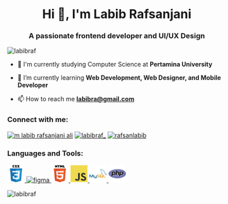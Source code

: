 <h1 align="center">Hi 👋, I'm Labib Rafsanjani</h1>
<h3 align="center">A passionate frontend developer and UI/UX Design</h3>

<p align="left"> <img src="https://komarev.com/ghpvc/?username=labibraf&label=Profile%20views&color=0e75b6&style=flat" alt="labibraf" /> </p>

- 🔭 I'm currently studying Computer Science at **Pertamina University**

- 🌱 I’m currently learning **Web Development, Web Designer, and Mobile Developer**

- 📫 How to reach me **labibra@gmail.com**

<h3 align="left">Connect with me:</h3>
<p align="left">
<a href="https://linkedin.com/in/m labib rafsanjani ali" target="blank"><img align="center" src="https://raw.githubusercontent.com/rahuldkjain/github-profile-readme-generator/master/src/images/icons/Social/linked-in-alt.svg" alt="m labib rafsanjani ali" height="30" width="40" /></a>
<a href="https://instagram.com/labibraf_" target="blank"><img align="center" src="https://raw.githubusercontent.com/rahuldkjain/github-profile-readme-generator/master/src/images/icons/Social/instagram.svg" alt="labibraf_" height="30" width="40" /></a>
<a href="https://dribbble.com/rafsanlabib" target="blank"><img align="center" src="https://raw.githubusercontent.com/rahuldkjain/github-profile-readme-generator/master/src/images/icons/Social/dribbble.svg" alt="rafsanlabib" height="30" width="40" /></a>
</p>

<h3 align="left">Languages and Tools:</h3>
<p align="left"><a href="https://www.w3schools.com/css/" target="_blank" rel="noreferrer"> <img src="https://raw.githubusercontent.com/devicons/devicon/master/icons/css3/css3-original-wordmark.svg" alt="css3" width="40" height="40"/> </a> <a href="https://www.figma.com/" target="_blank" rel="noreferrer"> <img src="https://www.vectorlogo.zone/logos/figma/figma-icon.svg" alt="figma" width="40" height="40"/> </a> <a href="https://www.w3.org/html/" target="_blank" rel="noreferrer"> <img src="https://raw.githubusercontent.com/devicons/devicon/master/icons/html5/html5-original-wordmark.svg" alt="html5" width="40" height="40"/> </a> <a href="https://developer.mozilla.org/en-US/docs/Web/JavaScript" target="_blank" rel="noreferrer"> <img src="https://raw.githubusercontent.com/devicons/devicon/master/icons/javascript/javascript-original.svg" alt="javascript" width="40" height="40"/> </a> <a href="https://www.mysql.com/" target="_blank" rel="noreferrer"> <img src="https://raw.githubusercontent.com/devicons/devicon/master/icons/mysql/mysql-original-wordmark.svg" alt="mysql" width="40" height="40"/> </a> <a href="https://www.php.net" target="_blank" rel="noreferrer"> <img src="https://raw.githubusercontent.com/devicons/devicon/master/icons/php/php-original.svg" alt="php" width="40" height="40"/> </a> </p>

<p><img align="center" src="https://github-readme-streak-stats.herokuapp.com/?user=labibraf&" alt="labibraf" /></p>

